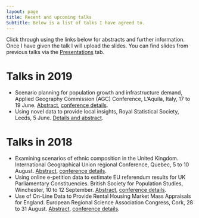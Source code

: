 ```yaml
---
layout: page
title: Recent and upcoming talks
Subtitle: Below is a list of talks I have agreed to.
---
```


Click through using the links below for abstracts and further information. Once I have given the talk I will upload the slides. You can find slides from previous talks via the [Presentations](https://speakerdeck.com/niklomax/) tab.

# Talks in 2019
- Scenario planning for population growth and infrastructure demand, Applied Geography Commission (AGC) Conference, L’Aquila, Italy, 17 to 19 June. [Abstract](https://niklomax.github.io/2019-04-02-laquila/), [conference details](https://www.age-geografia.es/site/?p=8547).
- Using novel data to provide local insights, Royal Statistical Society, Leeds, 5 June. [Details and abstract](https://sites.google.com/site/rssleedsbradford/home/2018---2019/spatial-mapping).

# Talks in 2018
- Examining scenarios of ethnic composition in the United Kingdom. International Geographical Union regional Conference, Quebec, 5 to 10 August. [Abstract](https://niklomax.github.io/2018-05-29-Quebec/), [conference details](http://igu2018.ulaval.ca).
- Using online e-petition data to estimate EU referendum results for UK Parliamentary Constituencies. British Society for Population Studies, Winchester, 10 to 12 September. [Abstract](https://niklomax.github.io/2018-05-29-Winchester/), [conference details](http://www.lse.ac.uk/social-policy/research/Research-clusters/british-society-for-population-studies/annual-conference).
- Use of On-Line Data to Provide Rental Housing Market Mass Appraisals for England. European Regional Science Association Congress, Cork, 28 to 31 August. [Abstract](https://niklomax.github.io/2018-05-29-Cork/), [conference details](http://ersa.org/events/58th-ersa-congress/).

